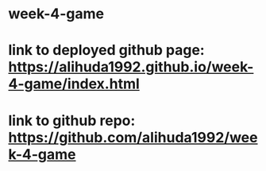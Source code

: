 # week-4-game

# link to deployed github page: https://alihuda1992.github.io/week-4-game/index.html
# link to github repo: https://github.com/alihuda1992/week-4-game
